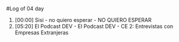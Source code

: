 #Log of 04 day

1. [00:00] Sisi - no quiero esperar - NO QUIERO ESPERAR
1. [05:20] El Podcast DEV - El Podcast DEV - CE 2: Entrevistas con Empresas Extranjeras
